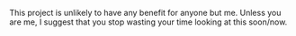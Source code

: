 This project is unlikely to have any benefit for anyone but me.  Unless you are me, I suggest that you stop wasting your time looking at this soon/now.

